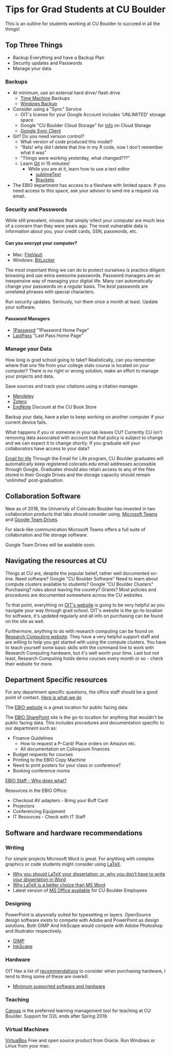 <!-- Version 1 of this file sucks -->
# Tips for Grad Students at CU Boulder

This is an outline for students working at CU Boulder to succeed in all the things!

## Top Three Things
* Backup Everything and have a Backup Plan
* Security updates and Passwords
* Manage your data 	

### Backups
* At minimum, use an external hard drive/ flash drive
	* [Time Machine](https://support.apple.com/en-us/HT201250) Backups
	* [Windows Backup](https://support.microsoft.com/en-us/help/17127/windows-back-up-restore)
* Consider using a "Sync" Service
	* OIT's license for your Google Account includes 'UNLIMITED' storage space
	* Google "CU Boulder Cloud Storage" for [info](https://oit.colorado.edu/services/it-security/guidelines-storing-documents-cloud "OIT Cloud Storage Guidelines") on Cloud Storage
	* [Google Sync Client](https://support.google.com/drive/answer/2374987 "Backup and Sync files with Google Drive")
* Git? Do you need version control?
	* What version of code produced this model?
	* "Rats! why did I delete that line in my R code, now I don't remember what it was"
	* "Things were working yesterday, what changed???"
	* Learn [Git](https://try.github.io "15min Git Tutorial") in 15 minutes!
		* While you are at it, learn how to use a text editor
			* [sublimeText](https://www.sublimetext.com/)
			* [Brackets](http://brackets.io/)
*  The EBIO department has access to a fileshare with limited space. If you need access to this space, ask your advisor to send me a request via email.

### Security and Passwords
While still prevalent, viruses that simply infect your computer are much less of a concern than they were years ago. The most vulnerable data is information about you, your credit cards, SSN, passwords, etc.

#### Can you encrypt your computer?
* Mac: [FileVault](https://support.apple.com/en-us/HT204837)
* Windows: [BitLocker](https://support.microsoft.com/en-us/help/4028713/windows-10-turn-on-device-encryption)

The most important thing we can do to protect ourselves is practice diligent browsing and use extra awesome passwords. Password managers are an inexpensive way of managing your digital life. Many can automatically change your passwords on a regular basis. The *best* passwords are unrelated phrases with special characters.

Run security updates. Seriously, run them once a month at least. Update your software.

#### Password Managers
* [1Password](https://1password.com/) "1Password Home Page"
* [LastPass](https://www.lastpass.com/) "Last Pass Home Page"

### Manage your Data
How long is grad school going to take? Realistically, can you remember where that *one* file from your college stats course is located on your computer? There is no right or wrong solution, make an effort to manage your projects and data. 

Save sources and track your citations using a citation manager.
* [Mendeley](https://www.mendeley.com/)
* [Zotero](https://www.zotero.org)
* [EndNote](http://endnote.com/) Discount at the CU Book Store

Backup your data, have a plan to keep working on another computer if your current device fails. 

What happens if you or someone in your lab leaves CU?
Currently CU isn't removing data associated with account but that policy is subject to change and we can expect it to change shortly. If you graduate will your collaborators have access to your data?

[Email for life](https://oit.colorado.edu/efl) Through the Email for Life program, CU Boulder graduates will automatically keep registered colorado.edu email addresses accessible through Google. Graduates should also retain access to any of the files stored in their Google Drives and the storage capacity should remain 'unlimited' post-graduation. 

## Collaboration Software
New as of 2018, the University of Colorado Boulder has invested in two collaboration products that labs should consider using, [Microsoft Teams](https://products.office.com/en-us/microsoft-teams/group-chat-software) and [Google Team Drives](https://gsuite.google.com/learning-center/products/drive/get-started-team-drive/#!/). 

For slack-like communication Microsoft Teams offers a full suite of collaboration and file storage software. 

Google Team Drives will be available soon.

## Navigating the resources at CU
Things at CU are, despite the popular belief, rather well documented on-line.
Need software? Google "CU Boulder Software"
Need to learn about compute clusters available to students? Google "CU Boulder Clusters"
Purchasing? rules about leaving the country? Grants? Most policies and procedures are documented somewhere across the CU websites.

To that point, everything on [OIT's website](https://oit.colorado.edu) is going to be very helpful as you navigate your way through grad school. OIT's website is the go-to location for software, it's updated regularly and all info on purchasing can be found on the site as well. 

Furthermore, anything to do with research computing can be found on [Research Computing website](https://rc.colorado.edu). They have a very helpful support staff and are willing to help you get started with using the compute clusters. You have to teach yourself some basic skills with the command line to work with Research Computing hardware, but it's well worth your time. Last but not least, Research Computing holds demo courses every month or so - check their website for more.

## Department Specific resources
For any department specific questions, the office staff should be a good point of contact. 
[Here is what we do](https://www.colorado.edu/ebio/people/staff)

The [EBIO website](https://colorado.edu/ebio) is a great location for public facing data

The [EBIO SharePoint](https://o365coloradoedu.sharepoint.com/sites/ebio/) site is the go-to location for anything that wouldn't be public facing data. This includes procedures and documentation specific to our department such as:
* Finance Guidelines
	* How to request a P-Card/ Place orders on Amazon etc.
	* All documentation on Colloquium finances
* Budget requests for courses
* Printing to the EBIO Copy Machine
* Need to print posters for your class or conference?
* Booking conference rooms

[EBIO Staff - Who does what?](https://o365coloradoedu.sharepoint.com/sites/ebio/SitePages/Staff%20Responsibilites.aspx)

Resources in the EBIO Office:
* Checkout AV adapters - Bring your Buff Card
* Projectors 
* Conferencing Equipment
* IT Resources - Check with IT Staff 

## Software and hardware recommendations


### Writing
For simple projects Microsoft Word is great. For anything with complex graphics or code students might consider using [LaTeX](https://www.latex-project.org/).
* [Why you should LaTeX your dissertation; or, why you don't have to write your dissertation in Word](https://amrys.wordpress.com/2013/01/16/why-your-should-latex-your-dissertation-or-why-you-dont-have-to-write-your-dissertation-in-word/)
* [Why LaTeX is a better choice than MS Word](https://www.researchgate.net/post/Why_LaTex_is_better_choice_than_Microsoft_Word)
* Latest version of [MS Office available](https://oit.colorado.edu/software-hardware/microsoft) for CU Boulder Employees 

### Designing
PowerPoint is abysmally suited for typesetting or layers. OpenSource design software exists to compete with Adobe and PowerPoint as design solutions. Both GIMP And InkScape would compete with Adobe Photoshop and Illustrator respectively. 
* [GIMP](https://www.gimp.org/)
* [InkScape](https://inkscape.org/en/)

### Hardware
OIT Has a list of [recommendations](https://oit.colorado.edu/software-hardware/recommended-software-and-hardware-list) to consider when purchasing hardware, I tend to thing some of these are overkill.
* [Minimum supported software and hardware](https://oit.colorado.edu/software-hardware/supported-software-hardware-list)

### Teaching
[Canvas](https://oit.colorado.edu/services/teaching-learning-tools/canvas) is the preferred learning management tool for teaching at CU Boulder. Support for D2L ends after Spring 2019.

### Virtual Machines
[VirtualBox](https://www.virtualbox.org/) Free and open source product from Oracle. Run Windows or Linux from your mac.



